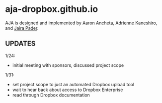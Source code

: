 # aja-dropbox.github.io

AJA is designed and implemented by [Aaron Ancheta](https://aaron-ancheta.github.io/), [Adrienne Kaneshiro](https://amkanesh.github.io/), and [Jaira Pader](https://jairabp.github.io/). 

## UPDATES ##

1/24:
- initial meeting with sponsors, discussed project scope

1/31:
- set project scope to just an automated Dropbox upload tool
- wait to hear back about access to Dropbox Enterprise
- read through Dropbox documentation
